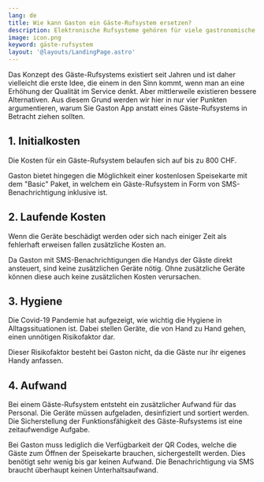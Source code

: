 ```yaml
---
lang: de
title: Wie kann Gaston ein Gäste-Rufsystem ersetzen?
description: Elektronische Rufsysteme gehören für viele gastronomische Betriebe längst zum Alltag. Der praktische Nutzen im Arbeitsalltag macht ein solches System für die moderne Gastronomie unverzichtbar.
image: icon.png
keyword: gäste-rufsystem
layout: '@layouts/LandingPage.astro'
---
```


Das Konzept des Gäste-Rufsystems existiert seit Jahren und ist daher vielleicht die erste Idee, die einem in den Sinn kommt, wenn man an eine Erhöhung der Qualität im Service denkt. Aber mittlerweile existieren bessere Alternativen. Aus diesem Grund werden wir hier in nur vier Punkten argumentieren, warum Sie Gaston App anstatt eines Gäste-Rufsystems in Betracht ziehen sollten.

## 1. Initialkosten

Die Kosten für ein Gäste-Rufsystem belaufen sich auf bis zu 800 CHF.

Gaston bietet hingegen die Möglichkeit einer kostenlosen Speisekarte mit dem "Basic" Paket, in welchem ein Gäste-Rufsystem in Form von SMS-Benachrichtigung inklusive ist.

## 2. Laufende Kosten

Wenn die Geräte beschädigt werden oder sich nach einiger Zeit als fehlerhaft erweisen fallen zusätzliche Kosten an.

Da Gaston mit SMS-Benachrichtigungen die Handys der Gäste direkt ansteuert, sind keine zusätzlichen Geräte nötig. Ohne zusätzliche Geräte können diese auch keine zusätzlichen Kosten verursachen.

## 3. Hygiene

Die Covid-19 Pandemie hat aufgezeigt, wie wichtig die Hygiene in Alltagssituationen ist. Dabei stellen Geräte, die von Hand zu Hand gehen, einen unnötigen Risikofaktor dar.

Dieser Risikofaktor besteht bei Gaston nicht, da die Gäste nur ihr eigenes Handy anfassen.

## 4. Aufwand

Bei einem Gäste-Rufsystem entsteht ein zusätzlicher Aufwand für das Personal. Die Geräte müssen aufgeladen, desinfiziert und sortiert werden. Die Sicherstellung der Funktionsfähigkeit des Gäste-Rufsystems ist eine zeitaufwendige Aufgabe.

Bei Gaston muss lediglich die Verfügbarkeit der QR Codes, welche die Gäste zum Öffnen der Speisekarte brauchen, sichergestellt werden. Dies benötigt sehr wenig bis gar keinen Aufwand. Die Benachrichtigung via SMS braucht überhaupt keinen Unterhaltsaufwand.
